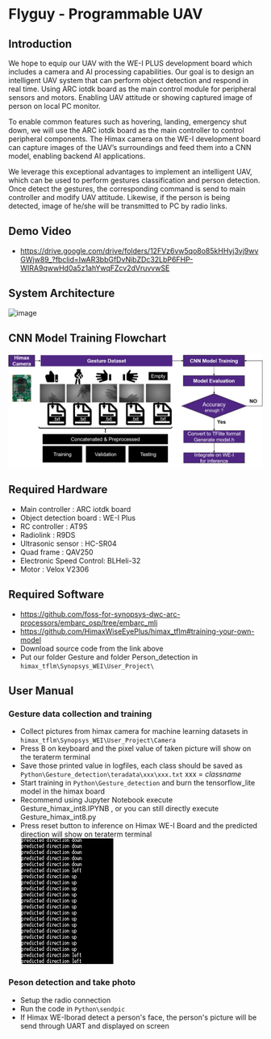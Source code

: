 # Flyguy - Programmable UAV   
## Introduction  
We hope to equip our UAV with the WE-I PLUS development board which includes a camera and AI processing capabilities. Our goal is to design an intelligent UAV system that can perform object detection and respond in real time. Using ARC iotdk board as the main control module for peripheral sensors and motors. Enabling UAV attitude or showing captured image of person on local PC monitor. 

To enable common features such as hovering, landing, emergency shut down, we will use the ARC iotdk board as the main controller to control peripheral components. The Himax camera on the WE-I development board can capture images of the UAV’s surroundings and feed them into a CNN model, enabling backend AI applications. 

We leverage this exceptional advantages to implement an intelligent UAV, which can be used to perform gestures classification and person detection. Once detect the gestures, the corresponding command is send to main controller and modify UAV attitude. Likewise, if the person is being detected, image of he/she will be transmitted to PC by radio links.   

## Demo Video
* <https://drive.google.com/drive/folders/12FVz6vw5qo8o85kHHyj3vj9wvGWjw89_?fbclid=IwAR3bbGfDvNibZDc32LbP6FHP-WIRA9qwwHd0a5z1ahYwqFZcv2dVruvvwSE>
## System Architecture
![image](https://github.com/U3807/FLyguy/blob/main/Pics/1.png) 
## CNN Model Training Flowchart
![image](https://github.com/U3807/FLyguy/blob/main/Pics/train_cnn.png) 
## Required Hardware
* Main controller : ARC iotdk board
* Object detection board : WE-I Plus
* RC controller : AT9S 
* Radiolink : R9DS
* Ultrasonic sensor : HC-SR04
* Quad frame : QAV250
* Electronic Speed Control: BLHeli-32
* Motor : Velox V2306
## Required Software
* <https://github.com/foss-for-synopsys-dwc-arc-processors/embarc_osp/tree/embarc_mli>
* <https://github.com/HimaxWiseEyePlus/himax_tflm#training-your-own-model>
* Download source code from the link above
* Put our folder Gesture and folder Person_detection in ``` himax_tflm\Synopsys_WEI\User_Project\```
## User Manual 
### Gesture data collection and training
* Collect pictures from himax camera for machine learning datasets in  ``` himax_tflm\Synopsys_WEI\User_Project\Camera```
* Press B on keyboard and the pixel value of taken picture will show on the teraterm terminal
* Save those printed value in logfiles, each class should be saved as  ```Python\Gesture_detection\teradata\xxx\xxx.txt```   xxx = *classname*
* Start training in ```Python\Gesture_detection``` and burn the tensorflow_lite model in the himax board   
* Recommend using Jupyter Notebook execute Gesture_himax_int8.IPYNB , or you can still directly execute Gesture_himax_int8.py   
* Press reset button to inference on Himax WE-I Board and the predicted direction will show on teraterm terminal  
![image](https://github.com/U3807/FLyguy/blob/main/Pics/predicted.PNG) 
### Peson detection and take photo
* Setup the radio connection
* Run the code in ```Python\sendpic```
* If Himax WE-Iborad detect a person's face, the person's picture will be send through UART and displayed on screen 
